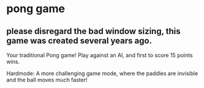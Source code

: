 # pong game

please disregard the bad window sizing, this game was created several years ago.
---------------------------------------------------------------------------
Your traditional Pong game! Play against an AI, and first to score 15 points wins.

Hardmode: A more challenging game mode, where the paddles are invisible and the ball moves much faster!
